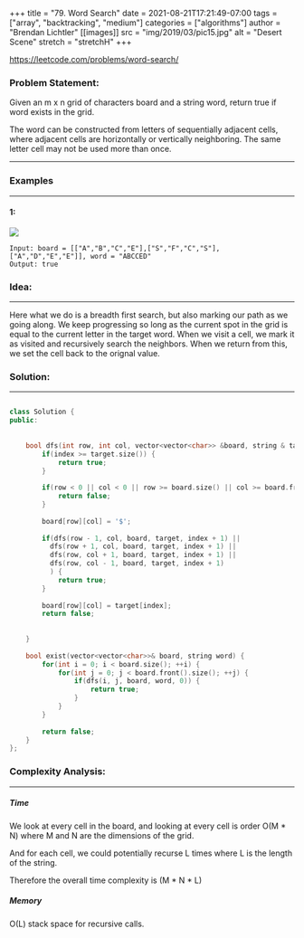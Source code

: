 +++
title = "79. Word Search"
date = 2021-08-21T17:21:49-07:00
tags = ["array", "backtracking", "medium"]
categories = ["algorithms"]
author = "Brendan Lichtler"
[[images]]
  src = "img/2019/03/pic15.jpg"
  alt = "Desert Scene"
  stretch = "stretchH"
+++

https://leetcode.com/problems/word-search/


<h3>Problem Statement:</h3>

Given an m x n grid of characters board and a string word, return true if word exists in the grid.

The word can be constructed from letters of sequentially adjacent cells, where adjacent cells are horizontally or vertically neighboring. The same letter cell may not be used more than once.

<hr> 


<h3>Examples</h3>
<hr>
<h4>1:</h4>
<div class="leetcode"> <img src="https://assets.leetcode.com/uploads/2020/11/04/word2.jpg" ></img> </div>

```
Input: board = [["A","B","C","E"],["S","F","C","S"],["A","D","E","E"]], word = "ABCCED"
Output: true

```



<h3>Idea:</h3>
<hr>

Here what we do is a breadth first search, but also marking our path as we going along. We keep progressing so long as the current spot in the grid is equal to the current letter in the target word. When we visit a cell, we mark it as visited and recursively search the neighbors. When we return from this, we set the cell back to the orignal value.

<h3>Solution:</h3>
<hr>

``` C++ 

class Solution {
public:
    
    
    bool dfs(int row, int col, vector<vector<char>> &board, string & target, int index) {
        if(index >= target.size()) {
            return true;
        }
        
        if(row < 0 || col < 0 || row >= board.size() || col >= board.front().size() || board[row][col] != target[index]) {
            return false;
        }
        
        board[row][col] = '$';
        
        if(dfs(row - 1, col, board, target, index + 1) ||
          dfs(row + 1, col, board, target, index + 1) || 
          dfs(row, col + 1, board, target, index + 1) || 
          dfs(row, col - 1, board, target, index + 1)
          ) {
            return true;
        }
        
        board[row][col] = target[index];
        return false;
        
        
    }
    
    bool exist(vector<vector<char>>& board, string word) {
        for(int i = 0; i < board.size(); ++i) {
            for(int j = 0; j < board.front().size(); ++j) {
                if(dfs(i, j, board, word, 0)) {
                    return true;
                }
            }
        }
        
        return false;
    }
};

```

<h3>Complexity Analysis:</h3>
<hr>

<h5><b>Time</b></h5>

We look at every cell in the board, and looking at every cell is order O(M * N) where M and N are the dimensions of the grid.

And for each cell, we could potentially recurse L times where L is the length of the string.

Therefore the overall time complexity is (M * N * L)

<h5><b>Memory</b></h5>

O(L) stack space for recursive calls. 